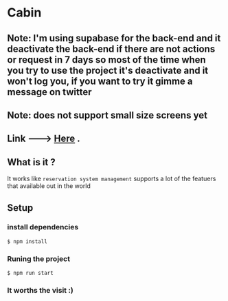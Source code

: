 # Cabin

## Note: I'm using supabase for the back-end and it deactivate the back-end if there are not actions or request in 7 days so most of the time when you try to use the project it's deactivate and it won't log you, if you want to try it gimme a message on twitter 

 
## Note: does not support small size screens yet
## Link ---> [Here](https://cabin-kohl.vercel.app) .

## What is it ?

It works like `reservation system management` supports a lot of the featuers that available out in the world 

## Setup

### install dependencies

    $ npm install

### Runing the project

    $ npm run start

### It worths the visit :)
